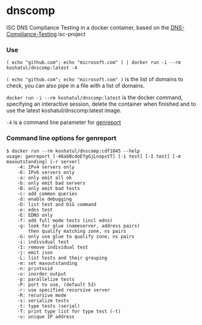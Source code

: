 # dnscomp
ISC DNS Compliance Testing in a docker container, based on the [DNS-Compliance-Testing](https://gitlab.isc.org/isc-projects/DNS-Compliance-Testing) isc-project

### Use
```
( echo "github.com"; echo "microsoft.com" ) | docker run -i --rm koshatul/dnscomp:latest -4
```

`( echo "github.com"; echo "microsoft.com" )` is the list of domains to check, you can also pipe in a file with a list of domains.

`docker run -i --rm koshatul/dnscomp:latest` is the docker command, specifying an interactive session, delete the container when finished and to use the latest koshatul/dnscomp:latest image.

`-4` is a command line parameter for [genreport](https://gitlab.isc.org/isc-projects/DNS-Compliance-Testing)

### Command line options for genreport
```
$ docker run --rm koshatul/dnscomp:cdf1045 --help
usage: genreport [-46abBcdeEfgGjLnopstT] [-i test] [-I test] [-m maxoutstanding] [-r server]
	-4: IPv4 servers only
	-6: IPv6 servers only
	-a: only emit all ok
	-b: only emit bad servers
	-B: only emit bad tests
	-c: add common queries
	-d: enable debugging
	-D: list test and DiG command
	-e: edns test
	-E: EDNS only
	-f: add full mode tests (incl edns)
	-g: look for glue (nameserver, address pairs)
	    then qualify matching zone, ns pairs
	-G: only use glue to qualify zone, ns pairs
	-i: individual test
	-I: remove individual test
	-j: emit json
	-L: list tests and their grouping
	-m: set maxoutstanding
	-n: printnsid
	-o: inorder output
	-p: parallelize tests
	-P: port to use, (default 53)
	-r: use specified recursive server
	-R: recursive mode
	-s: serialize tests
	-t: type tests (serial)
	-T: print type list for type test (-t)
	-u: unique IP address
```
